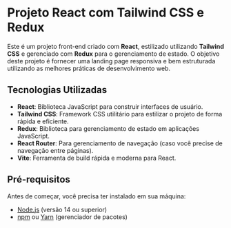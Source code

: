 # Projeto React com Tailwind CSS e Redux

Este é um projeto front-end criado com **React**, estilizado utilizando **Tailwind CSS** e gerenciado com **Redux** para o gerenciamento de estado. O objetivo deste projeto é fornecer uma landing page responsiva e bem estruturada utilizando as melhores práticas de desenvolvimento web.

## Tecnologias Utilizadas

- **React**: Biblioteca JavaScript para construir interfaces de usuário.
- **Tailwind CSS**: Framework CSS utilitário para estilizar o projeto de forma rápida e eficiente.
- **Redux**: Biblioteca para gerenciamento de estado em aplicações JavaScript.
- **React Router**: Para gerenciamento de navegação (caso você precise de navegação entre páginas).
- **Vite**: Ferramenta de build rápida e moderna para React.

## Pré-requisitos

Antes de começar, você precisa ter instalado em sua máquina:

- [Node.js](https://nodejs.org/) (versão 14 ou superior)
- [npm](https://www.npmjs.com/) ou [Yarn](https://yarnpkg.com/) (gerenciador de pacotes)
